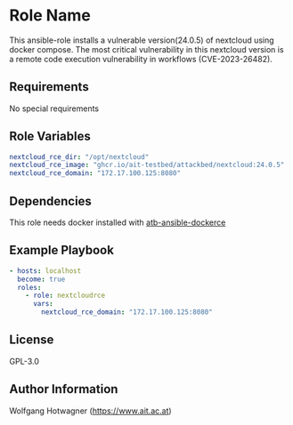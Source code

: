 Role Name
=========

This ansible-role installs a vulnerable version(24.0.5) of nextcloud using docker compose. The most
critical vulnerability in this nextcloud version is a remote code execution vulnerability in workflows
(CVE-2023-26482).


Requirements
------------

No special requirements

Role Variables
--------------

```yaml
nextcloud_rce_dir: "/opt/nextcloud"
nextcloud_rce_image: "ghcr.io/ait-testbed/attackbed/nextcloud:24.0.5"
nextcloud_rce_domain: "172.17.100.125:8080"
```

Dependencies
------------
This role needs docker installed with [atb-ansible-dockerce](https://github.com/ait-testbed/atb-ansible-dockerce)

Example Playbook
----------------

```yaml
- hosts: localhost
  become: true
  roles:
    - role: nextcloudrce
      vars:
        nextcloud_rce_domain: "172.17.100.125:8080"
```

License
-------

GPL-3.0

Author Information
------------------

Wolfgang Hotwagner (https://www.ait.ac.at)
